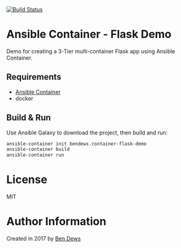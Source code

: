 [![Build Status](https://travis-ci.org/bendews/ansible-container-flask-demo.svg?branch=master)](https://travis-ci.org/bendews/ansible-container-flask-demo)

# Ansible Container - Flask Demo
Demo for creating a 3-Tier multi-container Flask app using Ansible Container.

## Requirements

- [Ansible Container](http://docs.ansible.com/ansible-container/installation.html)
- docker

## Build & Run

Use Ansible Galaxy to download the project, then build and run:
```bash
ansible-container init bendews.container-flask-demo
ansible-container build
ansible-container run
```

# License

MIT

# Author Information

Created in 2017 by [Ben Dews](bendews.com)
